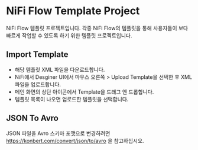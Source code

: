 # NiFi Flow Template Project

NiFi Flow 템플릿 프로젝트입니다. 각종 NiFi Flow의 템플릿을 통해 사용자들이 보다 빠르게 작업할 수 있도록 하기 위한 템플릿 프로젝트입니다.

## Import Template

* 해당 템플릿 XML 파일을 다운로드합니다.
* NiFi에서 Desginer UI에서 마우스 오른쪽 > Upload Template을 선택한 후 XML파일을 업로드합니다.
* 메인 화면의 상단 아이콘에서 Template을 드래그 앤 드롭합니다.
* 템플릿 목록이 나오면 업로드한 템플릿을 선택합니다.

## JSON To Avro

JSON 파일을 Avro 스키마 포맷으로 변경하려면 https://konbert.com/convert/json/to/avro 을 참고하십시오.

